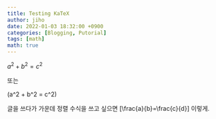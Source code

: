 ```yaml
---
title: Testing KaTeX
author: jiho
date: 2022-01-03 18:32:00 +0900
categories: [Blogging, Putorial]
tags: [math]
math: true
---
```


$a^2 + b^2 = c^2$

또는

\(a^2 + b^2 = c^2\)

글을 쓰다가 가운데 정렬 수식을 쓰고 싶으면 \[\frac{a}{b}=\frac{c}{d}\] 이렇게.
